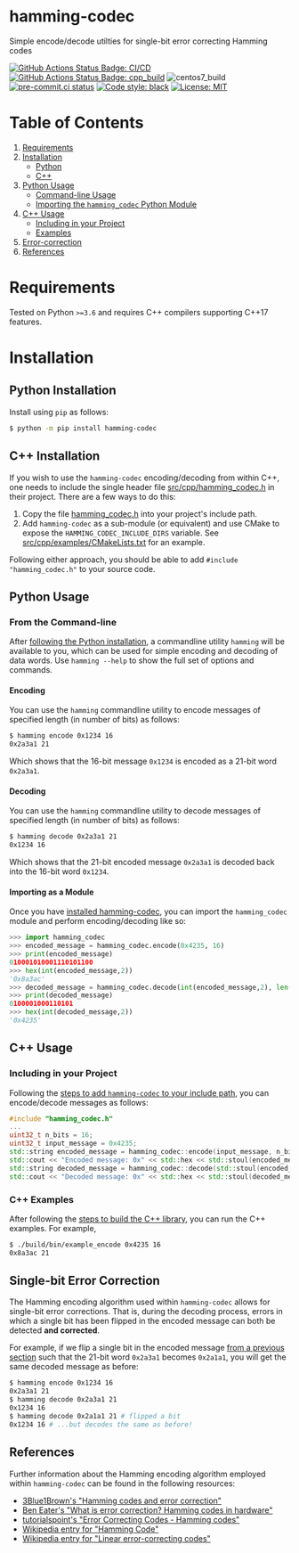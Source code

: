 # hamming-codec
Simple encode/decode utilties for single-bit error correcting Hamming codes

[![GitHub Actions Status Badge: CI/CD]][GitHub Actions Status: CI/CD]
[![GitHub Actions Status Badge: cpp_build]][GitHub Actions Status: cpp_build]
![centos7_build](https://github.com/dantrim/hamming-codec/workflows/centos7_build/badge.svg)
[![pre-commit.ci status][pre-commit.ci status badge]][pre-commit.ci status]
[![Code style: black][black badge]](https://github.com/psf/black)
[![License: MIT](https://img.shields.io/badge/License-MIT-yellow.svg)](https://opensource.org/licenses/MIT)

# Table of Contents
 1. [Requirements](#requirements)
 2. [Installation](#installation)
     * [Python](#python-installation)
     * [C++](#c-installation)
 3. [Python Usage](#python-usage)
     * [Command-line Usage](#from-the-command-line)
     * [Importing the `hamming_codec` Python Module](#importing-as-a-module)
 4. [C++ Usage](#c-usage)
     * [Including in your Project](#including-in-your-project)
     * [Examples](#c-examples)
 5. [Error-correction](#single-bit-error-correction)
 6. [References](#references)

# Requirements

Tested on Python `>=3.6` and requires C++ compilers supporting C++17 features.

# Installation

## Python Installation

Install using `pip` as follows:

```bash
$ python -m pip install hamming-codec
```

## C++ Installation

If you wish to use the `hamming-codec` encoding/decoding from within C++,
one needs to include the single header file
[src/cpp/hamming_codec.h](src/cpp/hamming_codec.h) in their project.
There are a few ways to do this:

  1. Copy the file [hamming_codec.h](src/cpp/hamming_codec.h) into your project's include path.
  2. Add `hamming-codec` as a sub-module (or equivalent) and use CMake to expose the `HAMMING_CODEC_INCLUDE_DIRS`
        variable. See [src/cpp/examples/CMakeLists.txt](src/cpp/examples/CMakeLists.txt) for an example.

Following either approach, you should be able to add `#include "hamming_codec.h"` to your
source code.

## Python Usage

### From the Command-line

After [following the Python installation](#python-installation), a commandline utility
`hamming` will be available to you, which can be used for simple encoding and decoding
of data words. Use `hamming --help` to show the full set of options and commands.

#### Encoding

You can use the `hamming` commandline utility to encode messages of specified length
(in number of bits) as follows:

```bash
$ hamming encode 0x1234 16
0x2a3a1 21
```

Which shows that the 16-bit message `0x1234` is encoded as a 21-bit word `0x2a3a1`.

#### Decoding

You can use the `hamming` commandline utility to decode messages of specified length (in number of bits) as follows:

```bash
$ hamming decode 0x2a3a1 21
0x1234 16
```
Which shows that the 21-bit encoded message `0x2a3a1` is decoded back into the 16-bit word `0x1234`.


#### Importing as a Module

Once you have [installed hamming-codec](#python-installation), you can import the `hamming_codec`
module and perform encoding/decoding like so:

```python
>>> import hamming_codec
>>> encoded_message = hamming_codec.encode(0x4235, 16)
>>> print(encoded_message)
010001010001110101100
>>> hex(int(encoded_message,2))
'0x8a3ac'
>>> decoded_message = hamming_codec.decode(int(encoded_message,2), len(encoded_message))
>>> print(decoded_message)
0100001000110101
>>> hex(int(decoded_message,2))
'0x4235'
```

## C++ Usage

### Including in your Project

Following the [steps to add `hamming-codec` to your include path](#c-installation),
you can encode/decode messages as follows:

```c++
#include "hamming_codec.h"
...
uint32_t n_bits = 16;
uint32_t input_message = 0x4235;
std::string encoded_message = hamming_codec::encode(input_message, n_bits);
std::cout << "Encoded message: 0x" << std::hex << std::stoul(encoded_message, 0, 2) << std::endl; // prints "Encoded message: 0x8a3ac"
std::string decoded_message = hamming_codec::decode(std::stoul(encoded_message, 0, 2), encoded_message.length());
std::cout << "Decoded message: 0x" << std::hex << std::stoul(decoded_message, 0, 2) << std::endl; // prints "Decoded message: 0x4235"
```

### C++ Examples
After following the [steps to build the C++ library](#c-installation), you 
can run the C++ examples. For example,
```bash
$ ./build/bin/example_encode 0x4235 16
0x8a3ac 21
```

## Single-bit Error Correction

The Hamming encoding algorithm used within `hamming-codec` allows for single-bit error corrections. That
is, during the decoding process, errors in which a single bit has been flipped in the encoded message
can both be detected **and corrected**.

For example, if we flip a single bit
in the encoded message [from a previous section](#encoding) such that the 21-bit word `0x2a3a1` becomes `0x2a1a1`,
you will get the same decoded message as before:

```bash
$ hamming encode 0x1234 16
0x2a3a1 21
$ hamming decode 0x2a3a1 21
0x1234 16
$ hamming decode 0x2a1a1 21 # flipped a bit
0x1234 16 # ...but decodes the same as before!
```

## References
Further information about the Hamming encoding algorithm employed within `hamming-codec` can be found in the following resources:
  * [3Blue1Brown's "Hamming codes and error correction"](https://www.youtube.com/watch?v=X8jsijhllIA)
  * [Ben Eater's "What is error correction? Hamming codes in hardware"](https://www.youtube.com/watch?v=h0jloehRKas)
  * [tutorialspoint's "Error Correcting Codes - Hamming codes"](https://www.tutorialspoint.com/error-correcting-codes-hamming-codes)
  * [Wikipedia entry for "Hamming Code"](https://en.wikipedia.org/wiki/Hamming_code)
  * [Wikipedia entry for "Linear error-correcting codes"](https://en.wikipedia.org/wiki/Linear_code)

<!--- LINKS --->
[pre-commit.ci status badge]:https://results.pre-commit.ci/badge/github/dantrim/hamming-codec/main.svg
[pre-commit.ci status]:https://results.pre-commit.ci/latest/github/dantrim/hamming-codec/main
[GitHub Actions Status Badge: CI/CD]:https://github.com/dantrim/hamming-codec/workflows/CI/CD/badge.svg?branch=main
[GitHub Actions Status: CI/CD]:https://github.com/dantrim/hamming-codec/actions?query=workflow%3ACI%2FCD+branch%3Amain
[GitHub Actions Status Badge: cpp_build]:https://github.com/dantrim/hamming-codec/workflows/cpp_build/badge.svg?branch=main
[GitHub Actions Status: cpp_build]:https://github.com/dantrim/hamming-codec/actions?query=workflow%3Acpp_build+branch%3Amain
[black badge]:https://img.shields.io/badge/code%20style-black-000000.svg
